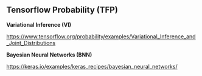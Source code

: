## Tensorflow Probability (TFP)

**Variational Inference (VI)**

https://www.tensorflow.org/probability/examples/Variational_Inference_and_Joint_Distributions

**Bayesian Neural Networks (BNN)**

https://keras.io/examples/keras_recipes/bayesian_neural_networks/
